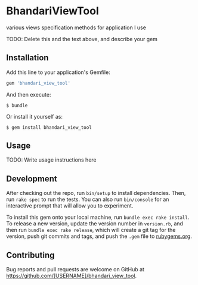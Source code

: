 # BhandariViewTool

various views specification methods for application I use

TODO: Delete this and the text above, and describe your gem

## Installation

Add this line to your application's Gemfile:

```ruby
gem 'bhandari_view_tool'
```

And then execute:

    $ bundle

Or install it yourself as:

    $ gem install bhandari_view_tool

## Usage

TODO: Write usage instructions here

## Development

After checking out the repo, run `bin/setup` to install dependencies. Then, run `rake spec` to run the tests. You can also run `bin/console` for an interactive prompt that will allow you to experiment.

To install this gem onto your local machine, run `bundle exec rake install`. To release a new version, update the version number in `version.rb`, and then run `bundle exec rake release`, which will create a git tag for the version, push git commits and tags, and push the `.gem` file to [rubygems.org](https://rubygems.org).

## Contributing

Bug reports and pull requests are welcome on GitHub at https://github.com/[USERNAME]/bhandari_view_tool.
